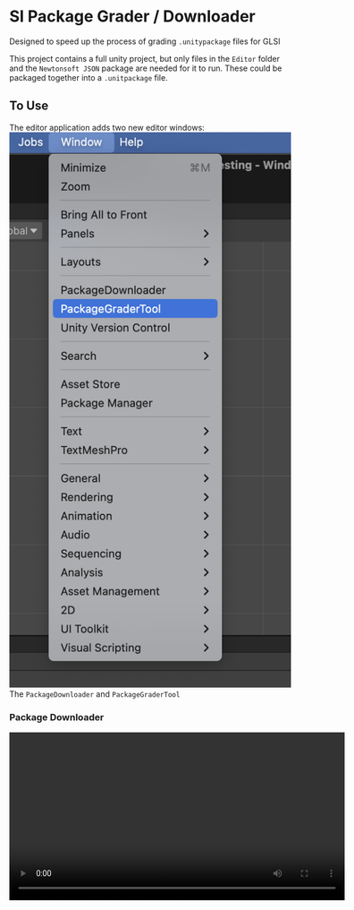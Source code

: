# SI Package Grader / Downloader

Designed to speed up the process of grading `.unitypackage` files for GLSI

This project contains a full unity project, but only files in the `Editor` folder and the `Newtonsoft JSON` package are needed for it to run. These could be packaged together into a `.unitpackage` file.

## To Use

The editor application adds two new editor windows:
![](./Docs/Windows.png)
The `PackageDownloader` and `PackageGraderTool`

### Package Downloader

<video src='./Docs/DownloaderExample.mov' width=600>

The package downloader is capable of downloading multiple `.unitypackage` files from a Google sheets.

In the *Document Id* field, type the ID of the google sheets you're trying to download from. The id is found in the URL to the document. For example, the URL:

`https://docs.google.com/spreadsheets/d/1sFZC1w_Y2sxCrRGlMwVX5L4-_aOUr6B81-R_dPeGgdc/edit#gid=18284558`

has the id `1sFZC1w_Y2sxCrRGlMwVX5L4-_aOUr6B81-R_dPeGgdc`

In the *Page Name* field, type the name of the specific page you're reading from (since Google Sheets can have multiple pages).

Click *Get Sheet Data* to get all the information from the sheet.

After this is done you can start applying filters. Filters qualifiers that limit the amount of projects you download. They are created by clicking the `NEW FILTER` button. After which you'll choose what data you want to filter by (ex. Name, Day number, group color), and then putting in the value you want (ex. Group Color with Value="Blue").

After applying filters you can hit "Apply Filter" to see how many matches you find.

Finally, you can choose the data that will be used to NAME the unity package files. After which, you can hit `Download Matches`



### Package Grader:
- Put all of your `.unitypackage` files into one folder.
- Go to Window > Package Grader, which will prompt a folder selection. Select the folder with all of your `.unitypackage` files.
- For any package on the left of the window you can then: Import > Open a Scene > Delete
- If you want to open a specific scene in the project, you can usie the `Open nth Scene in Package Button`
